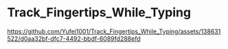 # Track_Fingertips_While_Typing





https://github.com/Yufei1001/Track_Fingertips_While_Typing/assets/138631522/d0aa32bf-dfc7-4492-bbdf-6089fd288efd

